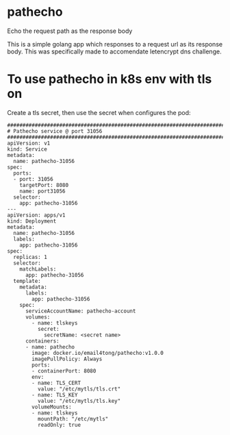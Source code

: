 # pathecho
Echo the request path as the response body

This is a simple golang app which responses to a request url
as its response body. This was specifically made to accomendate
letencrypt dns challenge.


# To use pathecho in k8s env with tls on
Create a tls secret, then use the secret when configures the
pod:

```
##################################################################################################
# Pathecho service @ port 31056
##################################################################################################
apiVersion: v1
kind: Service
metadata:
  name: pathecho-31056
spec:
  ports:
  - port: 31056
    targetPort: 8080
    name: port31056
  selector:
    app: pathecho-31056
---
apiVersion: apps/v1
kind: Deployment
metadata:
  name: pathecho-31056
  labels:
    app: pathecho-31056
spec:
  replicas: 1
  selector:
    matchLabels:
      app: pathecho-31056
  template:
    metadata:
      labels:
        app: pathecho-31056
    spec:
      serviceAccountName: pathecho-account
      volumes:
        - name: tlskeys
          secret:
            secretName: <secret name>
      containers:
      - name: pathecho
        image: docker.io/email4tong/pathecho:v1.0.0
        imagePullPolicy: Always
        ports:
        - containerPort: 8080
        env:
        - name: TLS_CERT
          value: "/etc/mytls/tls.crt"
        - name: TLS_KEY
          value: "/etc/mytls/tls.key"
        volumeMounts:
        - name: tlskeys
          mountPath: "/etc/mytls"
          readOnly: true
```